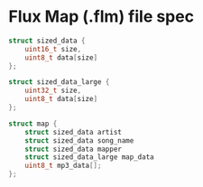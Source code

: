 # Flux Map (.flm) file spec

```c
struct sized_data {
    uint16_t size,
    uint8_t data[size]
};
```

```c
struct sized_data_large {
    uint32_t size,
    uint8_t data[size]
};
```

```c
struct map {
    struct sized_data artist
    struct sized_data song_name
    struct sized_data mapper
    struct sized_data_large map_data
    uint8_t mp3_data[];
};
```